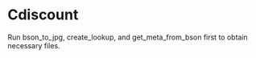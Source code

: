 # Cdiscount

Run bson_to_jpg, create_lookup, and get_meta_from_bson first to obtain necessary files.